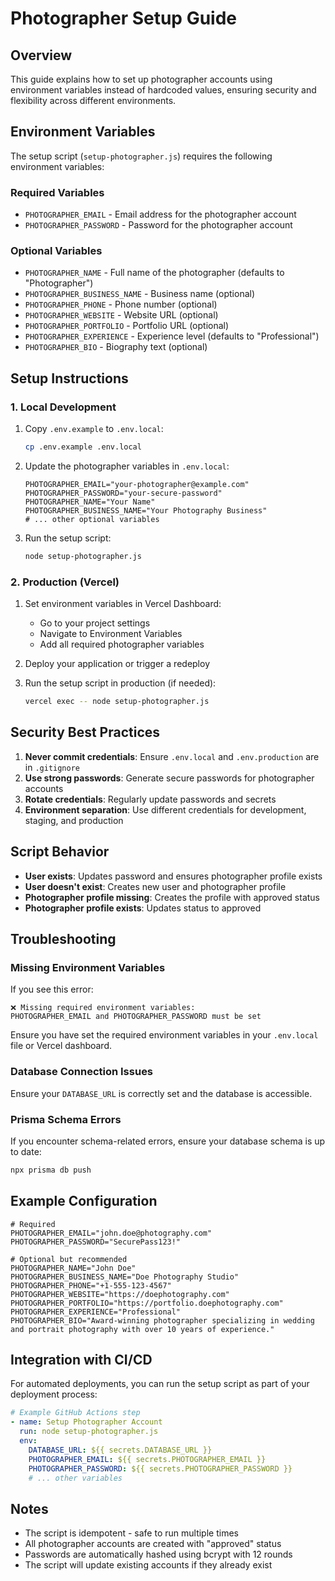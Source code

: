 # Photographer Setup Guide

## Overview

This guide explains how to set up photographer accounts using environment variables instead of hardcoded values, ensuring security and flexibility across different environments.

## Environment Variables

The setup script (`setup-photographer.js`) requires the following environment variables:

### Required Variables

- `PHOTOGRAPHER_EMAIL` - Email address for the photographer account
- `PHOTOGRAPHER_PASSWORD` - Password for the photographer account

### Optional Variables

- `PHOTOGRAPHER_NAME` - Full name of the photographer (defaults to "Photographer")
- `PHOTOGRAPHER_BUSINESS_NAME` - Business name (optional)
- `PHOTOGRAPHER_PHONE` - Phone number (optional)
- `PHOTOGRAPHER_WEBSITE` - Website URL (optional)
- `PHOTOGRAPHER_PORTFOLIO` - Portfolio URL (optional)
- `PHOTOGRAPHER_EXPERIENCE` - Experience level (defaults to "Professional")
- `PHOTOGRAPHER_BIO` - Biography text (optional)

## Setup Instructions

### 1. Local Development

1. Copy `.env.example` to `.env.local`:
   ```bash
   cp .env.example .env.local
   ```

2. Update the photographer variables in `.env.local`:
   ```env
   PHOTOGRAPHER_EMAIL="your-photographer@example.com"
   PHOTOGRAPHER_PASSWORD="your-secure-password"
   PHOTOGRAPHER_NAME="Your Name"
   PHOTOGRAPHER_BUSINESS_NAME="Your Photography Business"
   # ... other optional variables
   ```

3. Run the setup script:
   ```bash
   node setup-photographer.js
   ```

### 2. Production (Vercel)

1. Set environment variables in Vercel Dashboard:
   - Go to your project settings
   - Navigate to Environment Variables
   - Add all required photographer variables

2. Deploy your application or trigger a redeploy

3. Run the setup script in production (if needed):
   ```bash
   vercel exec -- node setup-photographer.js
   ```

## Security Best Practices

1. **Never commit credentials**: Ensure `.env.local` and `.env.production` are in `.gitignore`
2. **Use strong passwords**: Generate secure passwords for photographer accounts
3. **Rotate credentials**: Regularly update passwords and secrets
4. **Environment separation**: Use different credentials for development, staging, and production

## Script Behavior

- **User exists**: Updates password and ensures photographer profile exists
- **User doesn't exist**: Creates new user and photographer profile
- **Photographer profile missing**: Creates the profile with approved status
- **Photographer profile exists**: Updates status to approved

## Troubleshooting

### Missing Environment Variables

If you see this error:
```
❌ Missing required environment variables:
PHOTOGRAPHER_EMAIL and PHOTOGRAPHER_PASSWORD must be set
```

Ensure you have set the required environment variables in your `.env.local` file or Vercel dashboard.

### Database Connection Issues

Ensure your `DATABASE_URL` is correctly set and the database is accessible.

### Prisma Schema Errors

If you encounter schema-related errors, ensure your database schema is up to date:
```bash
npx prisma db push
```

## Example Configuration

```env
# Required
PHOTOGRAPHER_EMAIL="john.doe@photography.com"
PHOTOGRAPHER_PASSWORD="SecurePass123!"

# Optional but recommended
PHOTOGRAPHER_NAME="John Doe"
PHOTOGRAPHER_BUSINESS_NAME="Doe Photography Studio"
PHOTOGRAPHER_PHONE="+1-555-123-4567"
PHOTOGRAPHER_WEBSITE="https://doephotography.com"
PHOTOGRAPHER_PORTFOLIO="https://portfolio.doephotography.com"
PHOTOGRAPHER_EXPERIENCE="Professional"
PHOTOGRAPHER_BIO="Award-winning photographer specializing in wedding and portrait photography with over 10 years of experience."
```

## Integration with CI/CD

For automated deployments, you can run the setup script as part of your deployment process:

```yaml
# Example GitHub Actions step
- name: Setup Photographer Account
  run: node setup-photographer.js
  env:
    DATABASE_URL: ${{ secrets.DATABASE_URL }}
    PHOTOGRAPHER_EMAIL: ${{ secrets.PHOTOGRAPHER_EMAIL }}
    PHOTOGRAPHER_PASSWORD: ${{ secrets.PHOTOGRAPHER_PASSWORD }}
    # ... other variables
```

## Notes

- The script is idempotent - safe to run multiple times
- All photographer accounts are created with "approved" status
- Passwords are automatically hashed using bcrypt with 12 rounds
- The script will update existing accounts if they already exist